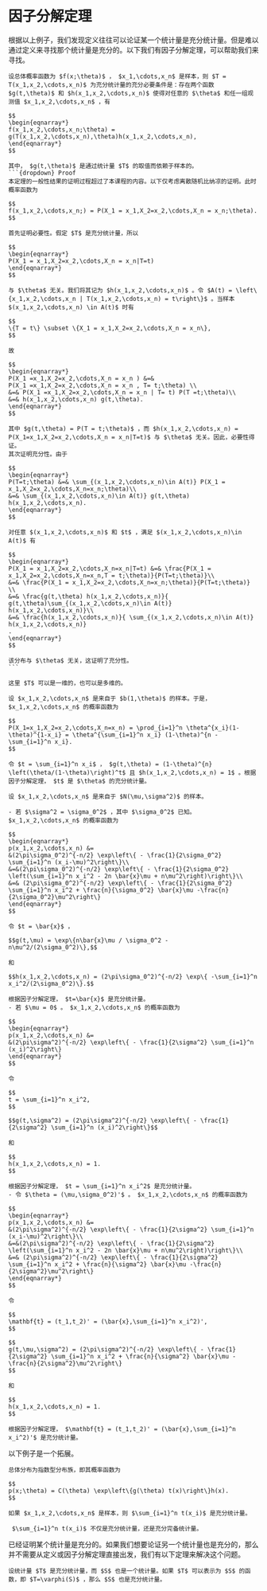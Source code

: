 # 因子分解定理
根据以上例子，我们发现定义往往可以论证某一个统计量是充分统计量。但是难以通过定义来寻找那个统计量是充分的。以下我们有因子分解定理，可以帮助我们来寻找。

``````{prf:theorem} 因子分解定理
设总体概率函数为 $f(x;\theta)$ ， $x_1,\cdots,x_n$ 是样本，则 $T = T(x_1,x_2,\cdots,x_n)$ 为充分统计量的充分必要条件是：存在两个函数 $g(t,\theta)$ 和 $h(x_1,x_2,\cdots,x_n)$ 使得对任意的 $\theta$ 和任一组观测值 $x_1,x_2,\cdots,x_n$ ，有

$$
\begin{eqnarray*}
f(x_1,x_2,\cdots,x_n;\theta) = g(T(x_1,x_2,\cdots,x_n),\theta)h(x_1,x_2,\cdots,x_n),
\end{eqnarray*}
$$

其中， $g(t,\theta)$ 是通过统计量 $T$ 的取值而依赖于样本的。
```{dropdown} Proof
本定理的一般性结果的证明过程超过了本课程的内容。以下仅考虑离散随机比纳凉的证明。此时概率函数为

$$
f(x_1,x_2,\cdots,x_n;) = P(X_1 = x_1,X_2=x_2,\cdots,X_n = x_n;\theta).
$$

首先证明必要性。假定 $T$ 是充分统计量，所以

$$
\begin{eqnarray*}
P(X_1 = x_1,X_2=x_2,\cdots,X_n = x_n|T=t)
\end{eqnarray*}
$$

与 $\theta$ 无关。我们将其记为 $h(x_1,x_2,\cdots,x_n)$ 。令 $A(t) = \left\{x_1,x_2,\cdots,x_n | T(x_1,x_2,\cdots,x_n) = t\right\}$ 。当样本 $(x_1,x_2,\cdots,x_n) \in A(t)$ 时有

$$
\{T = t\} \subset \{X_1 = x_1,X_2=x_2,\cdots,X_n = x_n\},
$$

故

$$
\begin{eqnarray*}
P(X_1 =x_1,X_2=x_2,\cdots,X_n = x_n ) &=&
P(X_1 =x_1,X_2=x_2,\cdots,X_n = x_n , T= t;\theta) \\
&=& P(X_1 =x_1,X_2=x_2,\cdots,X_n = x_n | T= t) P(T =t;\theta)\\
&=& h(x_1,x_2,\cdots,x_n) g(t,\theta).
\end{eqnarray*}
$$

其中 $g(t,\theta) = P(T = t;\theta)$ ，而 $h(x_1,x_2,\cdots,x_n) = P(X_1=x_1,X_2=x_2,\cdots,X_n = x_n|T=t)$ 与 $\theta$ 无关。因此，必要性得证。
其次证明充分性。由于

$$
\begin{eqnarray*}
P(T=t;\theta) &=& \sum_{(x_1,x_2,\cdots,x_n)\in A(t)} P(X_1 = x_1,X_2=x_2,\cdots,X_n=x_n;\theta)\\
&=& \sum_{(x_1,x_2,\cdots,x_n)\in A(t)} g(t,\theta) h(x_1,x_2,\cdots,x_n).
\end{eqnarray*}
$$

对任意 $(x_1,x_2,\cdots,x_n)$ 和 $t$ ，满足 $(x_1,x_2,\cdots,x_n)\in A(t)$ 有

$$
\begin{eqnarray*}
P(X_1 = x_1,X_2=x_2,\cdots,X_n=x_n|T=t) &=& \frac{P(X_1 = x_1,X_2=x_2,\cdots,X_n=x_n,T = t;\theta)}{P(T=t;\theta)}\\
&=& \frac{P(X_1 = x_1,X_2=x_2,\cdots,X_n=x_n;\theta)}{P(T=t;\theta)}
\\
&=& \frac{g(t,\theta) h(x_1,x_2,\cdots,x_n)}{ g(t,\theta)\sum_{(x_1,x_2,\cdots,x_n)\in A(t)} h(x_1,x_2,\cdots,x_n)}\\
&=& \frac{h(x_1,x_2,\cdots,x_n)}{ \sum_{(x_1,x_2,\cdots,x_n)\in A(t)} h(x_1,x_2,\cdots,x_n)}
.
\end{eqnarray*}
$$

该分布与 $\theta$ 无关，这证明了充分性。
```
``````

```{admonition} Remark
这里 $T$ 可以是一维的，也可以是多维的。
```

`````{prf:example}
设 $x_1,x_2,\cdots,x_n$ 是来自于 $b(1,\theta)$ 的样本。于是， $x_1,x_2,\cdots,x_n$ 的概率函数为

$$
P(X_1=x_1,X_2=x_2,\cdots,X_n=x_n) = \prod_{i=1}^n \theta^{x_i}(1-\theta)^{1-x_i} = \theta^{\sum_{i=1}^n x_i} (1-\theta)^{n - \sum_{i=1}^n x_i}.
$$

令 $t = \sum_{i=1}^n x_i$ ， $g(t,\theta) = (1-\theta)^{n} \left(\theta/(1-\theta)\right)^t$ 且 $h(x_1,x_2,\cdots,x_n) = 1$ 。根据因子分解定理， $t$ 是 $\theta$ 的充分统计量。
`````

`````{prf:example}
设 $x_1,x_2,\cdots,x_n$ 是来自于 $N(\mu,\sigma^2)$ 的样本。

- 若 $\sigma^2 = \sigma_0^2$ ，其中 $\sigma_0^2$ 已知。 $x_1,x_2,\cdots,x_n$ 的概率函数为

$$
\begin{eqnarray*}
p(x_1,x_2,\cdots,x_n) &=
&(2\pi\sigma_0^2)^{-n/2} \exp\left\{ - \frac{1}{2\sigma_0^2} \sum_{i=1}^n (x_i-\mu)^2\right\}\\
&=&(2\pi\sigma_0^2)^{-n/2} \exp\left\{ - \frac{1}{2\sigma_0^2} \left(\sum_{i=1}^n x_i^2 - 2n \bar{x}\mu + n\mu^2\right)\right\}\\
&=& (2\pi\sigma_0^2)^{-n/2} \exp\left\{ - \frac{1}{2\sigma_0^2} \sum_{i=1}^n x_i^2 + \frac{n}{\sigma_0^2} \bar{x}\mu -\frac{n}{2\sigma_0^2}\mu^2\right\}
\end{eqnarray*}
$$

令 $t = \bar{x}$ ，

$$g(t,\mu) = \exp\{n\bar{x}\mu / \sigma_0^2 - n\mu^2/(2\sigma_0^2)\},$$

和

$$h(x_1,x_2,\cdots,x_n) = (2\pi\sigma_0^2)^{-n/2} \exp\{ -\sum_{i=1}^n x_i^2/(2\sigma_0^2)\}.$$

根据因子分解定理， $t=\bar{x}$ 是充分统计量。
- 若 $\mu = 0$ 。 $x_1,x_2,\cdots,x_n$ 的概率函数为

$$
\begin{eqnarray*}
p(x_1,x_2,\cdots,x_n) &=
&(2\pi\sigma^2)^{-n/2} \exp\left\{ - \frac{1}{2\sigma^2} \sum_{i=1}^n (x_i)^2\right\}
\end{eqnarray*}
$$

令

$$
t = \sum_{i=1}^n x_i^2,
$$

$$g(t,\sigma^2) = (2\pi\sigma^2)^{-n/2} \exp\left\{ - \frac{1}{2\sigma^2} \sum_{i=1}^n (x_i)^2\right\}$$

和

$$
h(x_1,x_2,\cdots,x_n) = 1.
$$

根据因子分解定理， $t = \sum_{i=1}^n x_i^2$ 是充分统计量。
- 令 $\theta = (\mu,\sigma_0^2)'$ 。 $x_1,x_2,\cdots,x_n$ 的概率函数为

$$
\begin{eqnarray*}
p(x_1,x_2,\cdots,x_n) &=
&(2\pi\sigma^2)^{-n/2} \exp\left\{ - \frac{1}{2\sigma^2} \sum_{i=1}^n (x_i-\mu)^2\right\}\\
&=&(2\pi\sigma^2)^{-n/2} \exp\left\{ - \frac{1}{2\sigma^2} \left(\sum_{i=1}^n x_i^2 - 2n \bar{x}\mu + n\mu^2\right)\right\}\\
&=& (2\pi\sigma^2)^{-n/2} \exp\left\{ - \frac{1}{2\sigma^2} \sum_{i=1}^n x_i^2 + \frac{n}{\sigma^2} \bar{x}\mu -\frac{n}{2\sigma^2}\mu^2\right\}
\end{eqnarray*}
$$

令

$$
\mathbf{t} = (t_1,t_2)' = (\bar{x},\sum_{i=1}^n x_i^2)',
$$

$$
g(t,\mu,\sigma^2) = (2\pi\sigma^2)^{-n/2} \exp\left\{ - \frac{1}{2\sigma^2} \sum_{i=1}^n x_i^2 + \frac{n}{\sigma^2} \bar{x}\mu -\frac{n}{2\sigma^2}\mu^2\right\}
$$

和

$$
h(x_1,x_2,\cdots,x_n) = 1.
$$

根据因子分解定理， $\mathbf{t} = (t_1,t_2)' = (\bar{x},\sum_{i=1}^n x_i^2)'$ 是充分统计量。

`````

以下例子是一个拓展。

`````{prf:example}
总体分布为指数型分布族，即其概率函数为

$$
p(x;\theta) = C(\theta) \exp\left\{g(\theta) t(x)\right\}h(x).
$$

如果 $x_1,x_2,\cdots,x_n$ 是样本，则 $\sum_{i=1}^n t(x_i)$ 是充分统计量。
`````

```{admonition} Remark
 $\sum_{i=1}^n t(x_i)$ 不仅是充分统计量，还是充分完备统计量。
```

已经证明某个统计量是充分的。如果我们想要论证另一个统计量也是充分的，那么并不需要从定义或因子分解定理直接出发，我们有以下定理来解决这个问题。

``````{prf:theorem}
设统计量 $T$ 是充分统计量，而 $S$ 也是一个统计量。如果 $T$ 可以表示为 $S$ 的函数，即 $T=\varphi(S)$ ，那么 $S$ 也是充分统计量。
``````